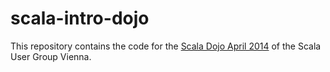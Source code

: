 scala-intro-dojo
================

This repository contains the code for the [Scala Dojo April 2014](http://www.meetup.com/scala-vienna/events/171745922/) of the Scala User Group Vienna.
